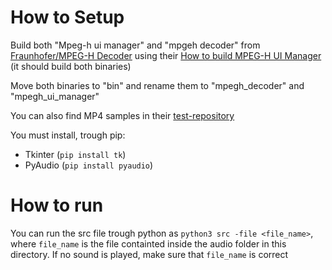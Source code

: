 # How to Setup

Build both "Mpeg-h ui manager" and "mpgeh decoder" from [Fraunhofer/MPEG-H Decoder](https://github.com/Fraunhofer-IIS/mpeghdec?tab=readme-ov-file) using their [How to build MPEG-H UI Manager](https://github.com/Fraunhofer-IIS/mpeghdec/wiki/MPEG-H-UI-manager-example#how-to-build) (it should build both binaries)

Move both binaries to "bin" and rename them to "mpegh_decoder" and "mpegh_ui_manager"

You can also find MP4 samples in their [test-repository](https://github.com/Fraunhofer-IIS/mpegh-test-content)

You must install, trough pip:

- Tkinter (`pip install tk`)
- PyAudio (`pip install pyaudio`)

# How to run

You can run the src file trough python as `python3 src -file <file_name>`, where `file_name` is the file containted inside the audio folder in this directory. If no sound is played, make sure that `file_name` is correct
